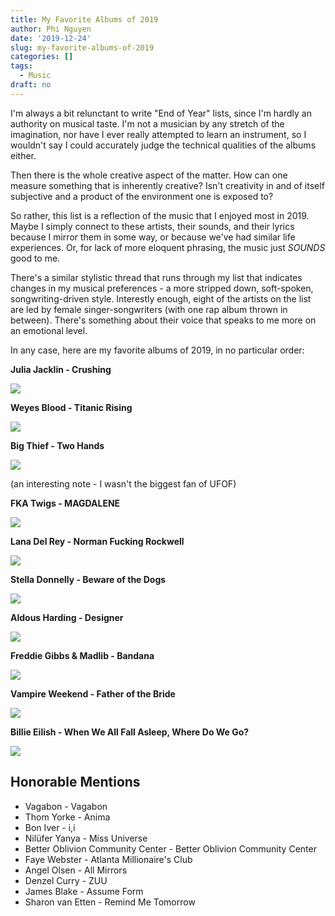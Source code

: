 ```yaml
---
title: My Favorite Albums of 2019
author: Phi Nguyen
date: '2019-12-24'
slug: my-favorite-albums-of-2019
categories: []
tags:
  - Music
draft: no
---
```


I'm always a bit relunctant to write "End of Year" lists, since I'm hardly an authority on musical taste. I'm not a musician by any stretch of the imagination, nor have I ever really attempted to learn an instrument, so I wouldn't say I could accurately judge the technical qualities of the albums either.

Then there is the whole creative aspect of the matter. How can one measure something that is inherently creative? Isn't creativity in and of itself subjective and a product of the environment one is exposed to?

So rather, this list is a reflection of the music that I enjoyed most in 2019. Maybe I simply connect to these artists, their sounds, and their lyrics because I mirror them in some way, or because we've had similar life experiences. Or, for lack of more eloquent phrasing, the music just *SOUNDS* good to me. 

There's a similar stylistic thread that runs through my list that indicates changes in my musical preferences - a more stripped down, soft-spoken, songwriting-driven style. Interestly enough, eight of the artists on the list are led by female singer-songwriters (with one rap album thrown in between). There's something about their voice that speaks to me more on an emotional level.

In any case, here are my favorite albums of 2019, in no particular order:

**Julia Jacklin - Crushing**

![](../../img/juliajacklin.png)

**Weyes Blood - Titanic Rising**

![](../../img/weyesblood.jpg)

**Big Thief - Two Hands**

![](../../img/bigthief.png)

(an interesting note - I wasn't the biggest fan of UFOF)

**FKA Twigs - MAGDALENE**

![](../../img/fkatwigs.png)

**Lana Del Rey - Norman Fucking Rockwell**

![](../../img/lanadelrey.png)

**Stella Donnelly - Beware of the Dogs**

![](../../img/stelladonnelly.jpg)

**Aldous Harding - Designer**

![](../../img/aldousharding.jpg)

**Freddie Gibbs & Madlib - Bandana**

![](../../img/freddiegibbs.jpeg)

**Vampire Weekend - Father of the Bride**

![](../../img/vampireweekend.png)

**Billie Eilish - When We All Fall Asleep, Where Do We Go?**

![](../../img/billieeilish.png)

## Honorable Mentions

- Vagabon - Vagabon
- Thom Yorke - Anima
- Bon Iver - i,i
- Nilüfer Yanya - Miss Universe
- Better Oblivion Community Center - Better Oblivion Community Center
- Faye Webster - Atlanta Millionaire's Club
- Angel Olsen - All Mirrors
- Denzel Curry - ZUU
- James Blake - Assume Form
- Sharon van Etten - Remind Me Tomorrow
